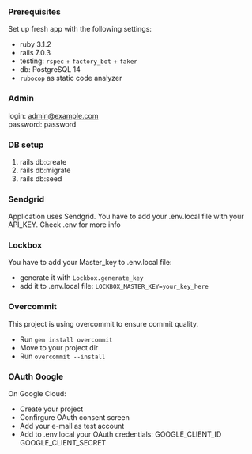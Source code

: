 ### Prerequisites
Set up fresh app with the following settings:
- ruby 3.1.2
- rails 7.0.3
- testing: `rspec` + `factory_bot` + `faker`
- db: PostgreSQL 14
- `rubocop` as static code analyzer

### Admin
login: admin@example.com  
password: password
### DB setup
1. rails db:create
2. rails db:migrate
3. rails db:seed

### Sendgrid

Application uses Sendgrid. You have to add your .env.local file with your API_KEY.
Check .env for more info

### Lockbox

You have to add your Master_key to .env.local file: 

* generate it with `Lockbox.generate_key`
* add it to .env.local file: `LOCKBOX_MASTER_KEY=your_key_here`


### Overcommit
This project is using overcommit to ensure commit quality. 

* Run `gem install overcommit`
* Move to your project dir
* Run `overcommit --install`

### OAuth Google
On Google Cloud:
* Create your project
* Confirgure OAuth consent screen
* Add your e-mail as test account
* Add to .env.local your OAuth credentials:
GOOGLE_CLIENT_ID
GOOGLE_CLIENT_SECRET
